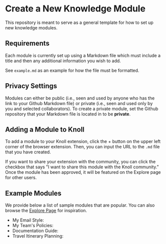 # Create a New Knowledge Module
This repository is meant to serve as a general template for how to set up new knowledge modules.

## Requirements
Each module is currently set up using a Markdown file which must include a title and then any additional information you wish to add. 

See `example.md` as an example for how the file must be formatted. 

## Privacy Settings 
Modules can either be public (i.e., seen and used by anyone who has the link to your Github Markdown file) or private (i.e., seen and used only by you and selected collaborators). To create a private module, set the Github repository that your Markdown file is located in to be **private**. 

## Adding a Module to Knoll
To add a module to your Knoll extension, click the + button on the upper left corner of the browser extension. Then, you can input the URL to the `.md` file that you have created. 

If you want to share your extension with the community, you can click the checkbox that says "I want to share this module with the Knoll community." Once the module has been approved, it will be featured on the Explore page for other users. 

## Example Modules 
We provide below a list of sample modules that are popular. You can also browse the [Explore Page](https://knollapp.com/explore) for inspiration. 
- My Email Style:
- My Team's Policies:
- Documentation Guide: 
- Travel Itinerary Planning:

